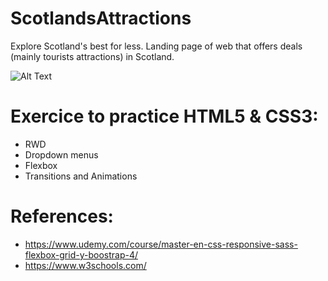 # ScotlandsAttractions
Explore Scotland's best for less. Landing page of web that offers deals (mainly tourists attractions) in Scotland.

![Alt Text](https://github.com/AnnaZaragoza/ScotlandsAttractions/blob/9da425a8ad5937f3786fa7637a26b3ef51a804a7/gif/gif.gif)

# Exercice to practice HTML5 & CSS3:
* RWD
* Dropdown menus
* Flexbox
* Transitions and Animations

# References:
* https://www.udemy.com/course/master-en-css-responsive-sass-flexbox-grid-y-boostrap-4/
* https://www.w3schools.com/
